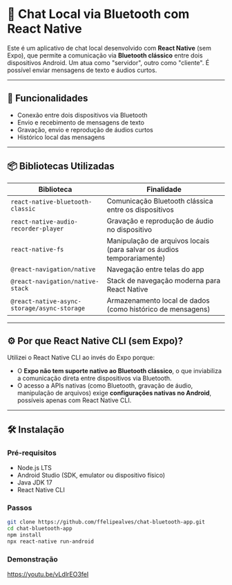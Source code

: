 # 📱 Chat Local via Bluetooth com React Native

Este é um aplicativo de chat local desenvolvido com **React Native** (sem Expo), que permite a comunicação via **Bluetooth clássico** entre dois dispositivos Android. Um atua como "servidor", outro como "cliente". É possível enviar mensagens de texto e áudios curtos.

---

## 🚀 Funcionalidades

- Conexão entre dois dispositivos via Bluetooth
- Envio e recebimento de mensagens de texto
- Gravação, envio e reprodução de áudios curtos
- Histórico local das mensagens

---

## 📦 Bibliotecas Utilizadas

| Biblioteca                         | Finalidade                                                                 |
|------------------------------------|---------------------------------------------------------------------------|
| `react-native-bluetooth-classic`   | Comunicação Bluetooth clássica entre os dispositivos                      |
| `react-native-audio-recorder-player` | Gravação e reprodução de áudio no dispositivo                             |
| `react-native-fs`                  | Manipulação de arquivos locais (para salvar os áudios temporariamente)   |
| `@react-navigation/native`         | Navegação entre telas do app                                             |
| `@react-navigation/native-stack`   | Stack de navegação moderna para React Native                             |
| `@react-native-async-storage/async-storage` | Armazenamento local de dados (como histórico de mensagens)               |


---

## ⚙️ Por que **React Native CLI** (sem Expo)?

Utilizei o React Native CLI ao invés do Expo porque:

- O **Expo não tem suporte nativo ao Bluetooth clássico**, o que inviabiliza a comunicação direta entre dispositivos via Bluetooth.
- O acesso a APIs nativas (como Bluetooth, gravação de áudio, manipulação de arquivos) exige **configurações nativas no Android**, possíveis apenas com React Native CLI.

---

## 🛠️ Instalação

### Pré-requisitos

- Node.js LTS
- Android Studio (SDK, emulator ou dispositivo físico)
- Java JDK 17
- React Native CLI

### Passos

```bash
git clone https://github.com/ffelipealves/chat-bluetooth-app.git
cd chat-bluetooth-app
npm install
npx react-native run-android
```
### Demonstração
https://youtu.be/vLdlrEO3feI

